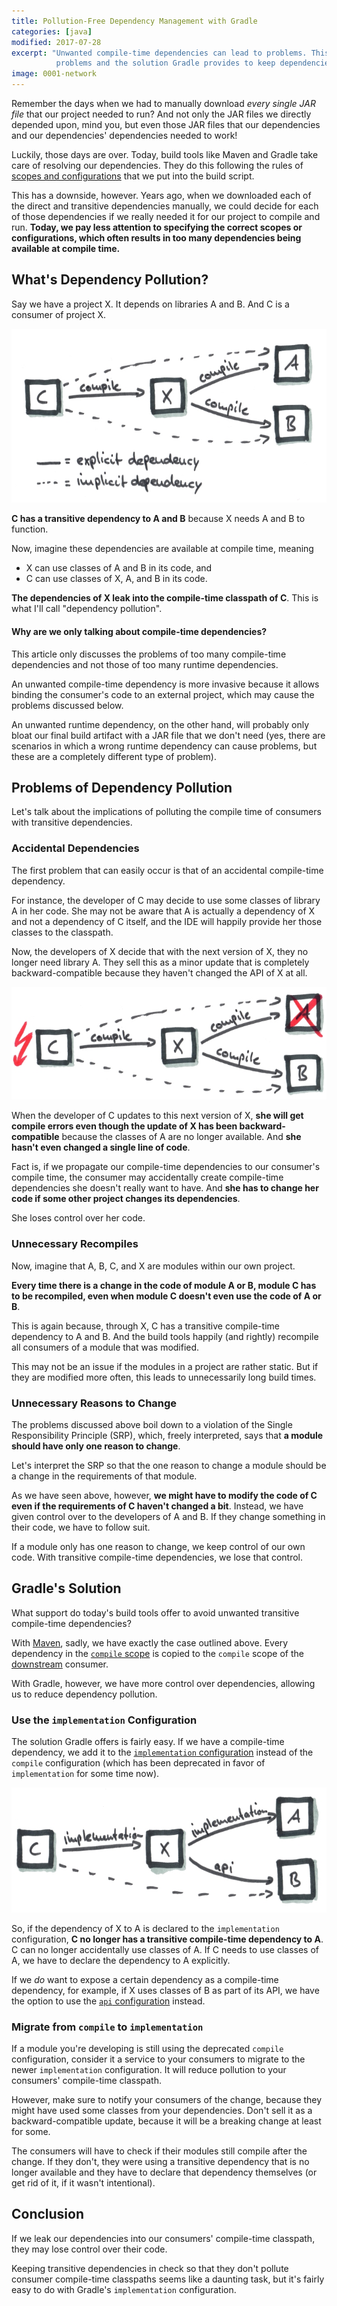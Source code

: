 ```yaml
---
title: Pollution-Free Dependency Management with Gradle
categories: [java]
modified: 2017-07-28
excerpt: "Unwanted compile-time dependencies can lead to problems. This article discusses these
          problems and the solution Gradle provides to keep dependencies clean."
image: 0001-network
---
```




Remember the days when we had to manually download *every single JAR file* that our project needed to run?
And not only the JAR files we directly depended upon, mind you, but even those JAR files that our 
dependencies and our dependencies' dependencies needed to work!

Luckily, those days are over. Today, build tools like Maven and Gradle take care of resolving
our dependencies. They do this following the rules of [scopes and configurations](/maven-scopes-gradle-configurations/)
that we put into the build script.

This has a downside, however. Years ago, when we downloaded each of the direct and transitive
dependencies manually, we could decide for each of those dependencies if we really needed it for
our project to compile and run. **Today, we pay less attention to specifying the correct scopes or configurations, which often 
results in too many dependencies being available at compile time.**

## What's Dependency Pollution?

Say we have a project X. It depends on libraries A and B. And C is a consumer of project X. 

![Transitive dependencies are implicit dependencies.](/assets/img/posts/gradle-dependency-pollution/implicit-dependency.jpg)

**C has a transitive dependency to A and B** because X needs A and B to function.

Now, imagine these dependencies are available at compile time, meaning
 
* X can use classes of A and B in its code, and
* C can use classes of X, A, and B in its code.

**The dependencies of X leak into the compile-time classpath of C**. This is what I'll call "dependency pollution".

<div class="notice--success">
  <h4>Why are we only talking about compile-time dependencies?</h4>
  <p>
    This article only discusses the problems of too many compile-time dependencies and not those of 
    too many runtime dependencies. 
  </p>
  <p>  
    An unwanted compile-time
    dependency is more invasive because it allows binding the consumer's code to an external project, which may
    cause the problems discussed below.    
  </p>
  <p>
    An unwanted runtime dependency, on the other hand, will probably only bloat our final build artifact
    with a JAR file that we don't need (yes, there are scenarios in which a wrong runtime dependency
    can cause problems, but these are a completely different type of problem).
  </p>
</div> 

## Problems of Dependency Pollution

Let's talk about the implications of polluting the compile time of consumers with transitive dependencies. 

### Accidental Dependencies

The first problem that can easily occur is that of an accidental compile-time dependency.

For instance, the developer of C may decide to use some classes of library A in her code.
She may not be aware that A is actually a dependency of X and not a dependency of C itself, and the
IDE will happily provide her those classes to the classpath.

Now, the developers of X decide that with the next version of X, they no longer need library A.
They sell this as a minor update that is completely backward-compatible because
they haven't changed the API of X at all.

![A transitive dependency can change without us doing anything.](/assets/img/posts/gradle-dependency-pollution/explicit-dependency-error.jpg)

When the developer of C updates to this next version of X, **she will get compile errors even though the update of X 
has been backward-compatible** because the classes of A are no longer available. And 
**she hasn't even changed a single line of code**. 

Fact is, if we propagate our compile-time dependencies to our consumer's compile time, the consumer
may accidentally create compile-time dependencies she doesn't really want to have. And **she has to change
her code if some other project changes its dependencies**. 

She loses control over her code. 

### Unnecessary Recompiles

Now, imagine that A, B, C, and X are modules within our own project. 

**Every time there is a change in the code
of module A or B, module C has to be recompiled, even when module C doesn't even use the code of 
A or B**.

This is again because, through X, C has a transitive compile-time dependency to A and B. And the build tools
happily (and rightly) recompile all consumers of a module that was modified. 

This may not be an issue if the modules in a project are rather static. But if they are modified 
more often, this leads to unnecessarily long build times.  

### Unnecessary Reasons to Change

The problems discussed above boil down to a violation of the Single Responsibility Principle (SRP),
which, freely interpreted, says that **a module should have only one reason to change**. 

Let's interpret the SRP so that the one reason to change a module should be a change in the 
requirements of that module.

As we have seen above, however, **we might have to modify the code of C even if the requirements of C
haven't changed a bit**. Instead, we have given control over to the developers of A and B. If they change
something in their code, we have to follow suit.
   
If a module only has one reason to change, we keep control of our own code. With transitive compile-time
dependencies, we lose that control.

## Gradle's Solution

What support do today's build tools offer to avoid unwanted transitive compile-time dependencies?

With [Maven](https://maven.apache.org/guides/introduction/introduction-to-dependency-mechanism.html#Dependency_Scope),
sadly, we have exactly the case outlined above. Every dependency in the [`compile` scope](/maven-scopes-gradle-configurations/#compile)
is copied to the `compile` scope of the [downstream](/upstream-downstream/#upstream-and-downstream-software-dependencies) consumer.

With Gradle, however, we have more control over dependencies, allowing us to reduce dependency
pollution.  

### Use the `implementation` Configuration

The solution Gradle offers is fairly easy. If we have a compile-time dependency, we add it
to the [`implementation` configuration](/maven-scopes-gradle-configurations/#implementation) 
instead of the `compile` configuration (which has been deprecated in favor of `implementation` for 
some time now).

![With Gradle's implementation configuration, compile-time dependencies are no longer transitive.](/assets/img/posts/gradle-dependency-pollution/explicit-dependency.jpg)

So, if the dependency of X to A is declared to the `implementation` configuration, **C no longer
has a transitive compile-time dependency to A**. C can no longer accidentally use classes of A.
If C needs to use classes of A, we have to declare the dependency to A explicitly.

If we *do* want to expose a certain dependency as a compile-time dependency, for example, if X uses
classes of B as part of its API, we have the
option to use the [`api` configuration](/maven-scopes-gradle-configurations/#api) instead. 

### Migrate from `compile` to `implementation`

If a module you're developing is still using the deprecated `compile`
configuration, consider it a service to your consumers to migrate to the newer `implementation`
configuration. It will reduce pollution to your consumers' compile-time classpath.

However, make sure to notify your consumers of the change, because they might have used some 
classes from your dependencies. Don't sell it as a backward-compatible update, because it will
be a breaking change at least for some.

The consumers will have to check if their modules still compile after the change. If they
don't, they were using a transitive dependency that is no longer available and they have to declare
that dependency themselves (or get rid of it, if it wasn't intentional).     

## Conclusion

If we leak our dependencies into our consumers' compile-time classpath, they may lose control
over their code. 

Keeping transitive dependencies in check so that they don't pollute consumer compile-time classpaths seems like
a daunting task, but it's fairly easy to do with Gradle's `implementation` configuration.
